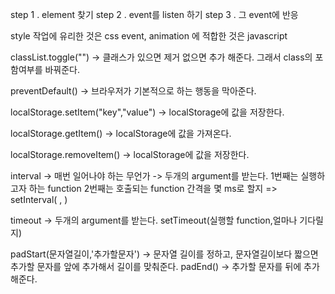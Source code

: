 step 1 . element 찾기
step 2 . event를 listen 하기
step 3 . 그 event에 반응

style 작업에 유리한 것은 css
event, animation 에 적합한 것은 javascript

classList.toggle("") -> 클래스가 있으면 제거 없으면 추가 해준다. 그래서 class의 포함여부를 바꿔준다.

preventDefault() -> 브라우저가 기본적으로 하는 행동을 막아준다.

localStorage.setItem("key","value") -> localStorage에 값을 저장한다.

localStorage.getItem() -> localStorage에 값을 가져온다.

localStorage.removeItem() -> localStorage에 값을 저장한다.

interval -> 매번 일어나야 하는 무언가 -> 두개의 argument를 받는다. 1번째는 실행하고자 하는 function
2번째는 호출되는 function 간격을 몇 ms로 할지   => setInterval( , )

timeout -> 두개의 argument를 받는다. setTimeout(실행할 function,얼마나 기다릴지)

padStart(문자열길이,'추가할문자') -> 문자열 길이를 정하고, 문자열길이보다 짧으면 추가할 문자를 앞에 추가해서 길이를 맞춰준다. 
padEnd() -> 추가할 문자를 뒤에 추가해준다.